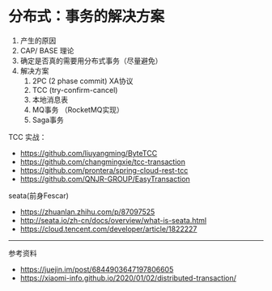 # 分布式：事务的解决方案

1. 产生的原因
2. CAP/ BASE 理论
3. 确定是否真的需要用分布式事务（尽量避免）
4. 解决方案
    1. 2PC (2 phase commit) XA协议
    2. TCC (try-confirm-cancel)
    3. 本地消息表
    4. MQ事务 （RocketMQ实现）
    5. Saga事务



TCC 实战：
- https://github.com/liuyangming/ByteTCC
- https://github.com/changmingxie/tcc-transaction
- https://github.com/prontera/spring-cloud-rest-tcc
- https://github.com/QNJR-GROUP/EasyTransaction

seata(前身Fescar)
- https://zhuanlan.zhihu.com/p/87097525
- http://seata.io/zh-cn/docs/overview/what-is-seata.html
- https://cloud.tencent.com/developer/article/1822227


---

参考资料
- https://juejin.im/post/6844903647197806605
- https://xiaomi-info.github.io/2020/01/02/distributed-transaction/